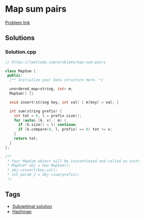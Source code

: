# Map sum pairs

[Problem link](https://leetcode.com/problems/map-sum-pairs)

## Solutions


### Solution.cpp
```cpp
// https://leetcode.com/problems/map-sum-pairs

class MapSum {
 public:
  /** Initialize your data structure here. */

  unordered_map<string, int> m;
  MapSum() {}

  void insert(string key, int val) { m[key] = val; }

  int sum(string prefix) {
    int tot = 0, l = prefix.size();
    for (auto& [k, v] : m) {
      if (k.size() < l) continue;
      if (k.compare(0, l, prefix) == 0) tot += v;
    }
    return tot;
  }
};

/**
 * Your MapSum object will be instantiated and called as such:
 * MapSum* obj = new MapSum();
 * obj->insert(key,val);
 * int param_2 = obj->sum(prefix);
 */
```
## Tags

* [Suboptimal solution](/Collections/suboptimal-solution.md#suboptimal-solution)
* [Hashmap](/Collections/hashmap.md#hashmap)
